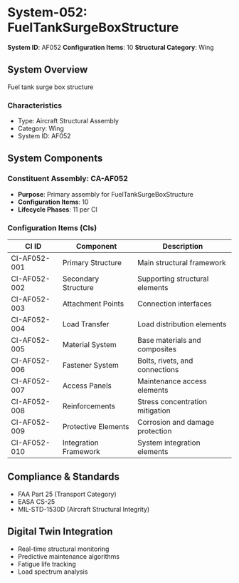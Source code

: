 # System-052: FuelTankSurgeBoxStructure

**System ID**: AF052
**Configuration Items**: 10
**Structural Category**: Wing

## System Overview

Fuel tank surge box structure

### Characteristics
- Type: Aircraft Structural Assembly
- Category: Wing
- System ID: AF052

## System Components

### Constituent Assembly: CA-AF052
- **Purpose**: Primary assembly for FuelTankSurgeBoxStructure
- **Configuration Items**: 10
- **Lifecycle Phases**: 11 per CI

### Configuration Items (CIs)

| CI ID | Component | Description |
|-------|-----------|-------------|
| CI-AF052-001 | Primary Structure | Main structural framework |
| CI-AF052-002 | Secondary Structure | Supporting structural elements |
| CI-AF052-003 | Attachment Points | Connection interfaces |
| CI-AF052-004 | Load Transfer | Load distribution elements |
| CI-AF052-005 | Material System | Base materials and composites |
| CI-AF052-006 | Fastener System | Bolts, rivets, and connections |
| CI-AF052-007 | Access Panels | Maintenance access elements |
| CI-AF052-008 | Reinforcements | Stress concentration mitigation |
| CI-AF052-009 | Protective Elements | Corrosion and damage protection |
| CI-AF052-010 | Integration Framework | System integration elements |

## Compliance & Standards
- FAA Part 25 (Transport Category)
- EASA CS-25
- MIL-STD-1530D (Aircraft Structural Integrity)

## Digital Twin Integration
- Real-time structural monitoring
- Predictive maintenance algorithms
- Fatigue life tracking
- Load spectrum analysis
